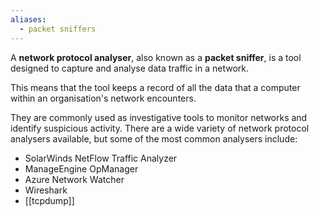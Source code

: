 ```yaml
---
aliases:
  - packet sniffers
---
```

A **network protocol analyser**, also known as a **packet sniffer**, is a tool designed to capture and analyse data traffic in a network. 

This means that the tool keeps a record of all the data that a computer within an organisation's network encounters. 

They are commonly used as investigative tools to monitor networks and identify suspicious activity. There are a wide variety of network protocol analysers available, but some of the most common analysers include:

- SolarWinds NetFlow Traffic Analyzer
- ManageEngine OpManager
- Azure Network Watcher
- Wireshark
- [[tcpdump]]